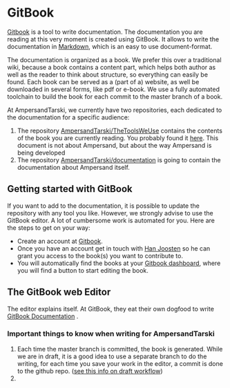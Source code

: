 # GitBook

[Gitbook](www.gitbook.com) is a tool to write documentation. The documentation you are reading at this very moment is created using GitBook. It allows to write the documentation in [Markdown](https://www.gitbook.com/book/gitbookio/markdown/details), which is an easy to use document-format.

The documentation is organized as a book. We prefer this over a traditional wiki, because a book contains a content part, which helps both author as well as the reader to think about structure, so everything can easily be found. Each book can be served as a (part of a) website, as well be downloaded in several forms, like pdf or e-book. We use a fully automated toolchain to build the book for each commit to the master branch of a book. 

At AmpersandTarski, we currently have two repositories, each dedicated to the documentation for a specific audience:

1. The repository [AmpersandTarski/TheToolsWeUse](https://github.com/AmpersandTarski/TheToolsWeUse) contains the contents of the book you are currently reading. You probably found it [here](https://www.gitbook.com/book/ampersandtarski/the-tools-we-use-for-ampersand/details). This document is not about Ampersand, but about the way Ampersand is being developed
2. The repository [AmpersandTarski/documentation](https://github.com/AmpersandTarski/documentation) is going to contain the documentation about Ampersand itself. 

## Getting started with GitBook
If you want to add to the documentation, it is possible to update the repository with any tool you like. However, we strongly advise to use the GitBook editor. A lot of cumbersome work is automated for you. Here are the steps to get on your way:
* Create an account at [Gitbook](www.gitbook.com). 
* Once you have an account get in touch with [Han Joosten](mailto://han.joosten.han@gmail.com) so he can grant you access to the book(s) you want to contribute to. 
* You will automatically find the books at your [Gitbook dashboard](https://www.gitbook.com/@ampersandtarski/dashboard), where you will find a button to start editing the book.

## The GitBook web Editor
The editor explains itself. At GitBook, they eat their own dogfood to write [GitBook Documentation](http://help.gitbook.com/) .

### Important things to know when writing for AmpersandTarski
1. Each time the master branch is committed, the book is generated. While we are in draft, it is a good idea to use a separate branch to do the writing, for each time you save your work in the editor, a commit is done to the github repo. ([see this info on draft workflow](http://help.gitbook.com/editor/draft.html)) 
2. 




